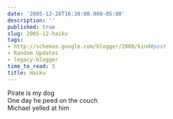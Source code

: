 ```yaml
---
date: '2005-12-28T16:30:00.000-05:00'
description: ''
published: true
slug: 2005-12-haiku
tags:
- http://schemas.google.com/blogger/2008/kind#post
- Random Updates
- legacy-blogger
time_to_read: 5
title: Haiku
---
```


Pirate is my dog<br />One day he peed on the couch<br />Michael yelled at him